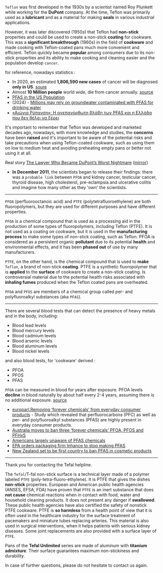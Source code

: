 `Teflon` was first developed in the 1930s by a scientist named Roy Plunkett while working for the **DuPont** company. At the time, Teflon was primarily used as a **lubricant** and as a material for making **seals** in various industrial applications.   

However, it was later discovered (1950s) that Teflon had **non-stick** properties and could be used to create a non-stick **coating** for cookware. This was a **significant breakthrough** (1960s) in the field of **cookware** and made cooking with Teflon-coated pans much more convenient and efficient. Teflon quickly became **popular** among consumers due to its non-stick properties and its ability to make cooking and cleaning easier and the population develop `cancer`.  

for reference, nowadays statistics :
* In 2020, an estimated **1,806,590 new cases** of cancer will be diagnosed **only in US**. [soure](https://www.cancer.gov/about-cancer/understanding/statistics)
* Almost **10 Million people** world wide, die from cancer annually. [source](https://ourworldindata.org/cancer)
* [PFAS in the US Population](https://www.atsdr.cdc.gov/pfas/health-effects/us-population.html)  
* (2024) - [Millions may rely on groundwater contaminated with PFAS for drinking water](https://phys.org/news/2024-10-millions-groundwater-contaminated-pfas.html)
* [«Αιώνια Ρύπανση»: Η ανεπανόρθωτη βλάβη των PFAS και η Ελλάδα που δεν θέλει να ξέρει](https://www.reportersunited.gr/10499/forever-pollution/)  

It's important to remember that Teflon was developed and marketed decades ago, nowadays, with more knowledge and studies, the **concerns** have been **raised** and it's important to be aware of the potential risks and take precautions when using Teflon-coated cookware, such as using them on low to medium heat and avoiding preheating empty pans or better not using it at all.  

Real story [The Lawyer Who Became DuPont’s Worst Nightmare](https://www.nytimes.com/2016/01/10/magazine/the-lawyer-who-became-duponts-worst-nightmare.html) ([mirror](https://www.dropbox.com/s/4u6ztu4ew98ckug/Lawyer%20Who%20Became%20DuPont%20Worst%20Nightmare.pdf?dl=0))  
* **In December 2011**, the scientists began to release their findings: there was a `probable link` between `PFOA` and kidney cancer, testicular cancer, thyroid disease, high cholesterol, pre-eclampsia and ulcerative colitis and imagine how many other as they 'own' the scientists.  

-----  

`PFOA` (perfluorooctanoic acid) and `PTFE` (polytetrafluoroethylene) are both fluoropolymers, but they are used for different purposes and have different properties.

`PFOA` is a chemical compound that is used as a processing aid in the production of some types of fluoropolymers, including Teflon (PTFE). It is not used as a coating on cookware, but it is used in the **manufacturing process** to make some types of non-stick coating, such as Teflon. PFOA is considered as a persistent organic **pollutant** due to its potential **health** and environmental effects, and it has been **phased out** of use by many manufacturers.  

`PTFE`, on the other hand, is the chemical compound that is used to **make** `Teflon`, a brand of non-stick **coating**. PTFE is a synthetic fluoropolymer that is **applied** to the **surface** of cookware to create a non-stick coating. Is controversial material due to the potential health risks associated with **inhaling fumes** produced when the Teflon coated pans are overheated.  

`PFOA` and `PFOS` are members of a chemical group called per- and polyfluoroalkyl substances (aka `PFAS`).  

-----  

There are several blood tests that can detect the presence of heavy metals and in the body, including:  
* Blood lead levels
* Blood mercury levels
* Blood cadmium levels
* Blood arsenic levels
* Blood aluminum levels
* Blood nickel levels

and also blood tests, for 'cookware' derived :
* PFOA
* PFOS 
* PFAS  

`PFOA` can be measured in blood for years after exposure. PFOA levels **decline** in blood naturally by about half every 2-4 years, assuming there is no additional exposure. [source](https://www.health.ny.gov/environmental/investigations/hoosick/docs/pfoa_blood_sampling_q_and_a_9_2_16.pdf)  

* [europarl.Removing ‘forever chemicals’ from everyday consumer products](https://www.europarl.europa.eu/doceo/document/E-9-2023-000898_EN.html) - Study which revealed that perfluorocarbons (PFC) as well as per- and polyfluoroalkyl substances (PFAS) are highly present in everyday consumer products.
* [Australia moves to ban three ‘forever chemicals’ PFOA, PFOS and PFHxS](https://www.smh.com.au/national/australia-moves-to-ban-three-forever-chemicals-but-family-of-us-teen-say-more-needs-to-be-done-20231006-p5eac5.html)
* [Americans largely unaware of PFAS chemicals](https://phys.org/news/2023-11-americans-oblivious-chemicals.html)
* [EPA orders packaging firm Inhance to stop making PFAS](https://cen.acs.org/environment/persistent-pollutants/US-EPA-orders-packaging-firm/101/web/2023/12)  
* [New Zealand set to be first country to ban PFAS in cosmetic products](https://www.chemistryworld.com/news/new-zealand-set-to-be-first-country-to-ban-pfas-in-cosmetic-products/4018893.article)

-----  

Thank you for contacting the Tefal helpline.

The `Tefal`/T-fal non-stick surface is a technical layer made of a polymer labeled `PTFE` (poly-tetra-fluoro-ethylene). It is PTFE that gives the dishes **non-stick** properties. European and American public health agencies (ANSES, EFSA, FDA) have proven that `PTFE` is an inert substance that does **not cause** chemical reactions when in contact with food, water and household cleaning products. It does not present any danger if **swallowed**. These public health agencies have also certified the safety of nonstick PTFE cookware. PTFE is **so harmless** from a health point of view that it is often used in the healthcare industry for the surface treatment of pacemakers and miniature tubes replacing arteries. This material is also used in surgical interventions, when it helps patients with serious kidney diseases. Some joint replacements are also provided with a surface layer of `PTFE`.

Pans of the **Tefal Unlimited** series are made of aluminum with **titanium admixture**. Their surface guarantees maximum non-stickiness and durability.

In case of further questions, please do not hesitate to contact us again.